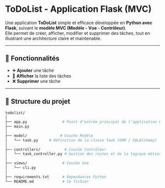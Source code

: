 # ToDoList - Application Flask (MVC)

Une application **ToDoList** simple et efficace développée en **Python avec Flask**, suivant le **modèle MVC (Modèle - Vue - Contrôleur)**.  
Elle permet de créer, afficher, modifier et supprimer des tâches, tout en illustrant une architecture claire et maintenable.

---

## 🚀 Fonctionnalités

- ➕ **Ajouter** une tâche  
- 📅 **Afficher** la liste des tâches
- ❌ **Supprimer** une tâche  
 

---

## 🧱 Structure du projet

```bash
todolist/
│
├── app.py                # Point d’entrée principal de l’application Flask
├── main.py             
│
├── model/               # Couche Modèle
│   └── task.py     # Définition de la classe Task (ORM / SQLAlchemy)
│
├── controllers/           # Couche Contrôleur
│   └── task_controller.py # Gestion des routes et de la logique métier
│
├── views/                # Couche Vue
│   └── cli.py         
│
├── requirements.txt      # Dépendances Python
└── README.md             # Ce fichier

